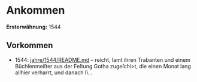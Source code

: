 # Ankommen

**Ersterwähnung:** 1544

## Vorkommen
- 1544: [jahre/1544/README.md](../jahre/1544/README.md) – reicht, ſamt ihren Trabanten und einem Büchſenmeiſter
aus der Feſtung Gotha zugeſchi>t, die einen Monat lang
allhier verharrt, und danach ſi...
